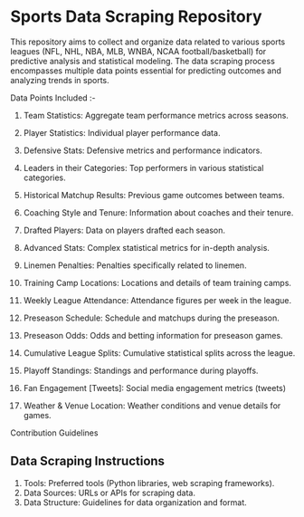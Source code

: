 # Sports Data Scraping Repository

This repository aims to collect and organize data related to various sports leagues (NFL, NHL, NBA, MLB, WNBA, NCAA football/basketball) for predictive analysis and statistical modeling. The data scraping process encompasses multiple data points essential for predicting outcomes and analyzing trends in sports.

Data Points Included :- 

1. Team Statistics: Aggregate team performance metrics across seasons.
   
3. Player Statistics: Individual player performance data.
   
5. Defensive Stats: Defensive metrics and performance indicators.
   
7. Leaders in their Categories: Top performers in various statistical categories.
   
9. Historical Matchup Results: Previous game outcomes between teams.
    
11. Coaching Style and Tenure: Information about coaches and their tenure.
    
13. Drafted Players: Data on players drafted each season.
    
15. Advanced Stats: Complex statistical metrics for in-depth analysis.
    
17. Linemen Penalties: Penalties specifically related to linemen.
    
19. Training Camp Locations: Locations and details of team training camps.
    
21. Weekly League Attendance: Attendance figures per week in the league.
    
23. Preseason Schedule: Schedule and matchups during the preseason.
    
25. Preseason Odds: Odds and betting information for preseason games.
    
27. Cumulative League Splits: Cumulative statistical splits across the league.
    
29. Playoff Standings: Standings and performance during playoffs.
    
31. Fan Engagement [Tweets]: Social media engagement metrics (tweets)

32. Weather & Venue Location: Weather conditions and venue details for games.


Contribution Guidelines
## Data Scraping Instructions

1. Tools: Preferred tools (Python libraries, web scraping frameworks).
2. Data Sources: URLs or APIs for scraping data.
3. Data Structure: Guidelines for data organization and format.

